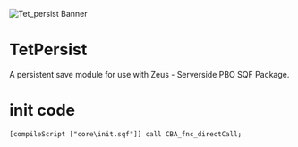 ![Tet_persist Banner](https://github.com/Tetlys/TetPersist/blob/main/GIT/Assets/banner.png)


# TetPersist
A persistent save module for use with Zeus - Serverside PBO SQF Package.



# init code
`[compileScript ["core\init.sqf"]] call CBA_fnc_directCall;`